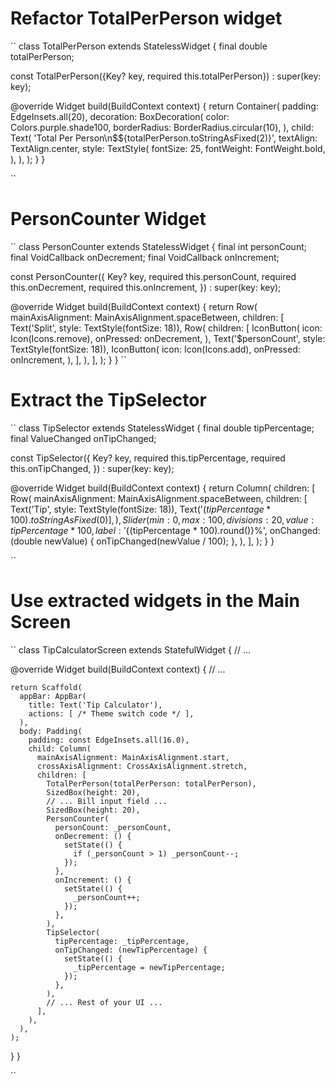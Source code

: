 
# Refactor TotalPerPerson widget

``
class TotalPerPerson extends StatelessWidget {
  final double totalPerPerson;

  const TotalPerPerson({Key? key, required this.totalPerPerson}) : super(key: key);

  @override
  Widget build(BuildContext context) {
    return Container(
      padding: EdgeInsets.all(20),
      decoration: BoxDecoration(
        color: Colors.purple.shade100,
        borderRadius: BorderRadius.circular(10),
      ),
      child: Text(
        'Total Per Person\n\$${totalPerPerson.toStringAsFixed(2)}',
        textAlign: TextAlign.center,
        style: TextStyle(
          fontSize: 25,
          fontWeight: FontWeight.bold,
        ),
      ),
    );
  }
}

``

# PersonCounter Widget
``
class PersonCounter extends StatelessWidget {
  final int personCount;
  final VoidCallback onDecrement;
  final VoidCallback onIncrement;

  const PersonCounter({
    Key? key,
    required this.personCount,
    required this.onDecrement,
    required this.onIncrement,
  }) : super(key: key);

  @override
  Widget build(BuildContext context) {
    return Row(
      mainAxisAlignment: MainAxisAlignment.spaceBetween,
      children: [
        Text('Split', style: TextStyle(fontSize: 18)),
        Row(
          children: [
            IconButton(
              icon: Icon(Icons.remove),
              onPressed: onDecrement,
            ),
            Text('$personCount', style: TextStyle(fontSize: 18)),
            IconButton(
              icon: Icon(Icons.add),
              onPressed: onIncrement,
            ),
          ],
        ),
      ],
    );
  }
}
``

# Extract the TipSelector
``
class TipSelector extends StatelessWidget {
  final double tipPercentage;
  final ValueChanged<double> onTipChanged;

  const TipSelector({
    Key? key,
    required this.tipPercentage,
    required this.onTipChanged,
  }) : super(key: key);

  @override
  Widget build(BuildContext context) {
    return Column(
      children: [
        Row(
          mainAxisAlignment: MainAxisAlignment.spaceBetween,
          children: [
            Text('Tip', style: TextStyle(fontSize: 18)),
            Text('${(tipPercentage * 100).toStringAsFixed(0)}%', style: TextStyle(fontSize: 18)),
          ],
        ),
        Slider(
          min: 0,
          max: 100,
          divisions: 20,
          value: tipPercentage * 100,
          label: '${(tipPercentage * 100).round()}%',
          onChanged: (double newValue) {
            onTipChanged(newValue / 100);
          },
        ),
      ],
    );
  }
}

``

# Use extracted widgets in the Main Screen

``
class TipCalculatorScreen extends StatefulWidget {
  // ...

  @override
  Widget build(BuildContext context) {
    // ...

    return Scaffold(
      appBar: AppBar(
        title: Text('Tip Calculator'),
        actions: [ /* Theme switch code */ ],
      ),
      body: Padding(
        padding: const EdgeInsets.all(16.0),
        child: Column(
          mainAxisAlignment: MainAxisAlignment.start,
          crossAxisAlignment: CrossAxisAlignment.stretch,
          children: [
            TotalPerPerson(totalPerPerson: totalPerPerson),
            SizedBox(height: 20),
            // ... Bill input field ...
            SizedBox(height: 20),
            PersonCounter(
              personCount: _personCount,
              onDecrement: () {
                setState(() {
                  if (_personCount > 1) _personCount--;
                });
              },
              onIncrement: () {
                setState(() {
                  _personCount++;
                });
              },
            ),
            TipSelector(
              tipPercentage: _tipPercentage,
              onTipChanged: (newTipPercentage) {
                setState(() {
                  _tipPercentage = newTipPercentage;
                });
              },
            ),
            // ... Rest of your UI ...
          ],
        ),
      ),
    );
  }
}

``